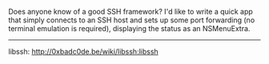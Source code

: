 

Does anyone know of a good SSH framework?  I'd like to write a quick app that simply connects to an SSH host and sets up some port forwarding (no terminal emulation is required), displaying the status as an NSMenuExtra.

----
libssh: http://0xbadc0de.be/wiki/libssh:libssh
